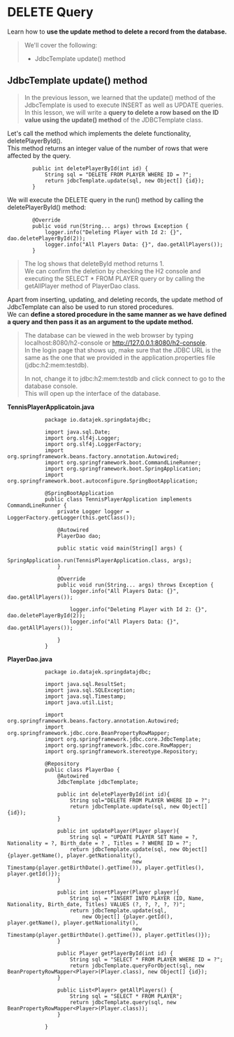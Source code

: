 # DELETE Query

Learn how to **use the update method to delete a record from the database.**

> We'll cover the following:
>
> - JdbcTemplate update() method

## JdbcTemplate update() method

> In the previous lesson, we learned that the update() method of the JdbcTemplate is used to execute INSERT as well as UPDATE queries.  
>  In this lesson, we will write a **query to delete a row based on the ID value using the update() method** of the JDBCTemplate class.

Let's call the method which implements the delete functionality, deletePlayerById().  
 This method returns an integer value of the number of rows that were affected by the query.

            public int deletePlayerById(int id) {
                String sql = "DELETE FROM PLAYER WHERE ID = ?";
                return jdbcTemplate.update(sql, new Object[] {id});
            }

We will execute the DELETE query in the run() method by calling the deletePlayerById() method:

            @Override
            public void run(String... args) throws Exception {
                logger.info("Deleting Player with Id 2: {}", dao.deletePlayerById(2));
                logger.info("All Players Data: {}", dao.getAllPlayers());
            }

> The log shows that deleteById method returns 1.  
>  We can confirm the deletion by checking the H2 console and executing the SELECT \* FROM PLAYER query or by calling the getAllPlayer method of PlayerDao class.

Apart from inserting, updating, and deleting records, the update method of JdbcTemplate can also be used to run stored procedures.  
 We can **define a stored procedure in the same manner as we have defined a query and then pass it as an argument to the update method.**

> The database can be viewed in the web browser by typing localhost:8080/h2-console or http://127.0.0.1:8080/h2-console.  
>  In the login page that shows up, make sure that the JDBC URL is the same as the one that we provided in the application.properties file (jdbc:h2:mem:testdb).
>
> In not, change it to jdbc:h2:mem:testdb and click connect to go to the database console.  
>  This will open up the interface of the database.

**TennisPlayerApplicatoin.java**

                package io.datajek.springdatajdbc;

                import java.sql.Date;
                import org.slf4j.Logger;
                import org.slf4j.LoggerFactory;
                import org.springframework.beans.factory.annotation.Autowired;
                import org.springframework.boot.CommandLineRunner;
                import org.springframework.boot.SpringApplication;
                import org.springframework.boot.autoconfigure.SpringBootApplication;

                @SpringBootApplication
                public class TennisPlayerApplication implements CommandLineRunner {
                    private Logger logger = LoggerFactory.getLogger(this.getClass());

                    @Autowired
                    PlayerDao dao;

                    public static void main(String[] args) {
                        SpringApplication.run(TennisPlayerApplication.class, args);
                    }

                    @Override
                    public void run(String... args) throws Exception {
                        logger.info("All Players Data: {}", dao.getAllPlayers());

                        logger.info("Deleting Player with Id 2: {}", dao.deletePlayerById(2));
                        logger.info("All Players Data: {}", dao.getAllPlayers());

                    }
                }

**PlayerDao.java**

                package io.datajek.springdatajdbc;

                import java.sql.ResultSet;
                import java.sql.SQLException;
                import java.sql.Timestamp;
                import java.util.List;

                import org.springframework.beans.factory.annotation.Autowired;
                import org.springframework.jdbc.core.BeanPropertyRowMapper;
                import org.springframework.jdbc.core.JdbcTemplate;
                import org.springframework.jdbc.core.RowMapper;
                import org.springframework.stereotype.Repository;

                @Repository
                public class PlayerDao {
                    @Autowired
                    JdbcTemplate jdbcTemplate;

                    public int deletePlayerById(int id){
                        String sql="DELETE FROM PLAYER WHERE ID = ?";
                        return jdbcTemplate.update(sql, new Object[] {id});
                    }

                    public int updatePlayer(Player player){
                        String sql = "UPDATE PLAYER SET Name = ?, Nationality = ?, Birth_date = ? , Titles = ? WHERE ID = ?";
                        return jdbcTemplate.update(sql, new Object[] {player.getName(), player.getNationality(),
                                            new Timestamp(player.getBirthDate().getTime()), player.getTitles(), player.getId()});
                    }

                    public int insertPlayer(Player player){
                        String sql = "INSERT INTO PLAYER (ID, Name, Nationality, Birth_date, Titles) VALUES (?, ?, ?, ?, ?)";
                        return jdbcTemplate.update(sql,
                            new Object[] {player.getId(), player.getName(), player.getNationality(),
                                            new Timestamp(player.getBirthDate().getTime()), player.getTitles()});
                    }

                    public Player getPlayerById(int id) {
                        String sql = "SELECT * FROM PLAYER WHERE ID = ?";
                        return jdbcTemplate.queryForObject(sql, new BeanPropertyRowMapper<Player>(Player.class), new Object[] {id});
                    }

                    public List<Player> getAllPlayers() {
                        String sql = "SELECT * FROM PLAYER";
                        return jdbcTemplate.query(sql, new BeanPropertyRowMapper<Player>(Player.class));
                    }

                }
